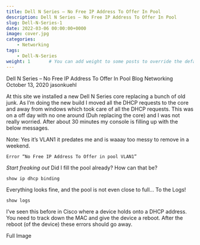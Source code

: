 ```yaml
---
title: Dell N Series – No Free IP Address To Offer In Pool
description: Dell N Series – No Free IP Address To Offer In Pool
slug: Dell-N-Series-1
date: 2022-03-06 00:00:00+0000
image: cover.jpg
categories:
    - Networking
tags:
    - Dell-N-Series
weight: 1       # You can add weight to some posts to override the default sorting (date descending)
---
```

Dell N Series – No Free IP Address To Offer In Pool
Blog Networking
October 13, 2020 jasonkuehl

At this site we installed a new Dell N Series core replacing a bunch of old junk. As I’m doing the new build I moved all the DHCP requests to the core and away from windows which took care of all the DHCP requests. This was on a off day with no one around (Duh replacing the core) and I was not really worried. After about 30 minutes my console is filling up with the below messages.

Note: Yes it’s VLAN1 it predates me and is waaay too messy to remove in a weekend.

`Error “No Free IP Address To Offer in pool VLAN1”`

*Start freaking out* Did I fill the pool already? How can that be?

```
show ip dhcp binding
```

Everything looks fine, and the pool is not even close to full… To the Logs!

```
show logs
```

I’ve seen this before in Cisco where a device holds onto a DHCP address. You need to track down the MAC and give the device a reboot. After the reboot (of the device) these errors should go away.

Full Image
